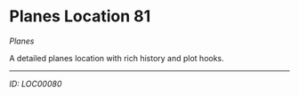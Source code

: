 # Planes Location 81

*Planes*

A detailed planes location with rich history and plot hooks.

---
*ID: LOC00080*
